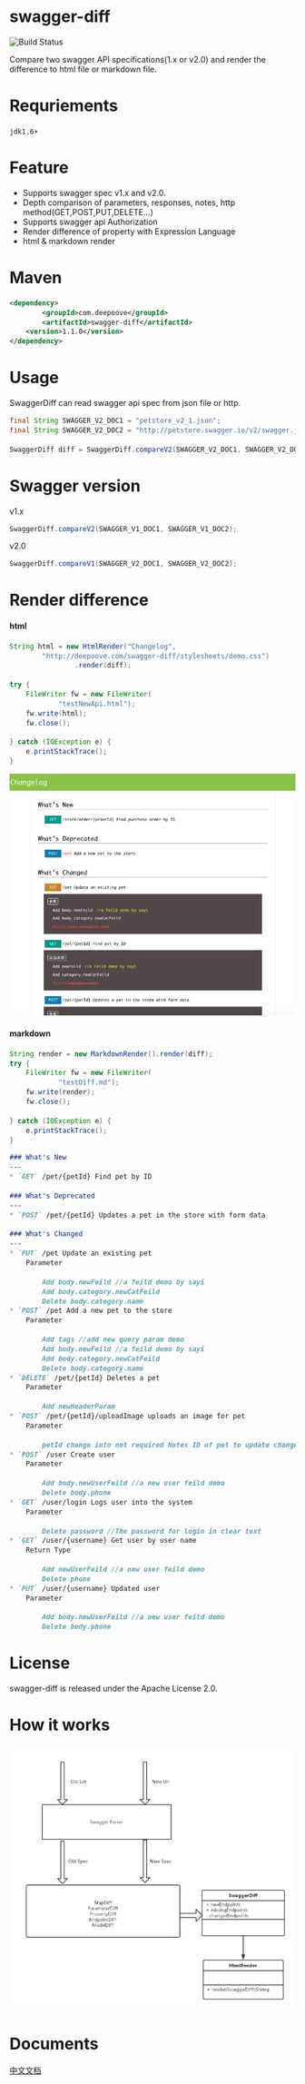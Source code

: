 # swagger-diff

![Build Status](https://travis-ci.org/Sayi/swagger-diff.svg?branch=master)

Compare two swagger API specifications(1.x or v2.0) and render the difference to html file or markdown file.

# Requriements
`jdk1.6+`

# Feature
* Supports swagger spec v1.x and v2.0.
* Depth comparison of parameters, responses, notes, http method(GET,POST,PUT,DELETE...)
* Supports swagger api Authorization
* Render difference of property with Expression Language
* html & markdown render

# Maven

```xml
<dependency>
        <groupId>com.deepoove</groupId>
        <artifactId>swagger-diff</artifactId>
	<version>1.1.0</version>
</dependency>
```

# Usage
SwaggerDiff can read swagger api spec from json file or http.
```java
final String SWAGGER_V2_DOC1 = "petstore_v2_1.json";
final String SWAGGER_V2_DOC2 = "http://petstore.swagger.io/v2/swagger.json";

SwaggerDiff diff = SwaggerDiff.compareV2(SWAGGER_V2_DOC1, SWAGGER_V2_DOC2);
```
# Swagger version
v1.x
```java
SwaggerDiff.compareV2(SWAGGER_V1_DOC1, SWAGGER_V1_DOC2);
```

v2.0
```java
SwaggerDiff.compareV1(SWAGGER_V2_DOC1, SWAGGER_V2_DOC2);
```

# Render difference
#### html
```java
String html = new HtmlRender("Changelog",
        "http://deepoove.com/swagger-diff/stylesheets/demo.css")
                .render(diff);

try {
    FileWriter fw = new FileWriter(
            "testNewApi.html");
    fw.write(html);
    fw.close();

} catch (IOException e) {
    e.printStackTrace();
}
```
![image](./changelog.png)

#### markdown
```java
String render = new MarkdownRender().render(diff);
try {
    FileWriter fw = new FileWriter(
            "testDiff.md");
    fw.write(render);
    fw.close();
    
} catch (IOException e) {
    e.printStackTrace();
}
```
```markdown
### What's New
---
* `GET` /pet/{petId} Find pet by ID

### What's Deprecated
---
* `POST` /pet/{petId} Updates a pet in the store with form data

### What's Changed
---
* `PUT` /pet Update an existing pet  
    Parameter

        Add body.newFeild //a feild demo by sayi
        Add body.category.newCatFeild
        Delete body.category.name
* `POST` /pet Add a new pet to the store  
    Parameter

        Add tags //add new query param demo
        Add body.newFeild //a feild demo by sayi
        Add body.category.newCatFeild
        Delete body.category.name
* `DELETE` /pet/{petId} Deletes a pet  
    Parameter

        Add newHeaderParam
* `POST` /pet/{petId}/uploadImage uploads an image for pet  
    Parameter

        petId change into not required Notes ID of pet to update change into ID of pet to update, default false
* `POST` /user Create user  
    Parameter

        Add body.newUserFeild //a new user feild demo
        Delete body.phone
* `GET` /user/login Logs user into the system  
    Parameter

        Delete password //The password for login in clear text
* `GET` /user/{username} Get user by user name  
    Return Type

        Add newUserFeild //a new user feild demo
        Delete phone
* `PUT` /user/{username} Updated user  
    Parameter

        Add body.newUserFeild //a new user feild demo
        Delete body.phone

```

# License
swagger-diff is released under the Apache License 2.0.

# How it works
![image](./swagger-diff.png)

# Documents
[中文文档](https://github.com/Sayi/swagger-diff/wiki/%E4%B8%AD%E6%96%87%E6%96%87%E6%A1%A3)





